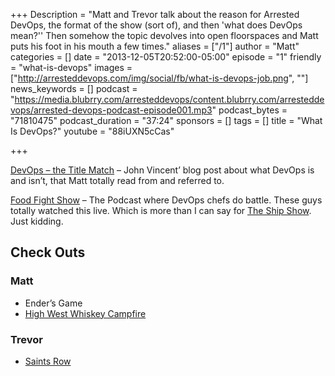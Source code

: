 +++
Description = "Matt and Trevor talk about the reason for Arrested DevOps, the format of the show (sort of), and then 'what does DevOps mean?'' Then somehow the topic devolves into open floorspaces and Matt puts his foot in his mouth a few times."
aliases = ["/1"]
author = "Matt"
categories = []
date = "2013-12-05T20:52:00-05:00"
episode = "1"
friendly = "what-is-devops"
images = ["http://arresteddevops.com/img/social/fb/what-is-devops-job.png", ""]
news_keywords = []
podcast = "https://media.blubrry.com/arresteddevops/content.blubrry.com/arresteddevops/arrested-devops-podcast-episode001.mp3"
podcast_bytes = "71810475"
podcast_duration = "37:24"
sponsors = []
tags = []
title = "What Is DevOps?"
youtube = "88iUXN5cCas"

+++

[DevOps – the Title Match](http://blog.lusis.org/blog/2013/06/04/devops-the-title-match/) – John Vincent’ blog post about what DevOps is and isn’t, that Matt totally read from and referred to.

[Food Fight Show](http://foodfightshow.org/) – The Podcast where DevOps chefs do battle. These guys totally watched this live. Which is more than I can say for [The Ship Show](http://theshipshow.com/). Just kidding.

## Check Outs

### Matt

* Ender’s Game
* [High West Whiskey Campfire](http://www.highwest.com/spirits/new-campfire/)

### Trevor

* [Saints Row](http://www.saintsrow.com/)
